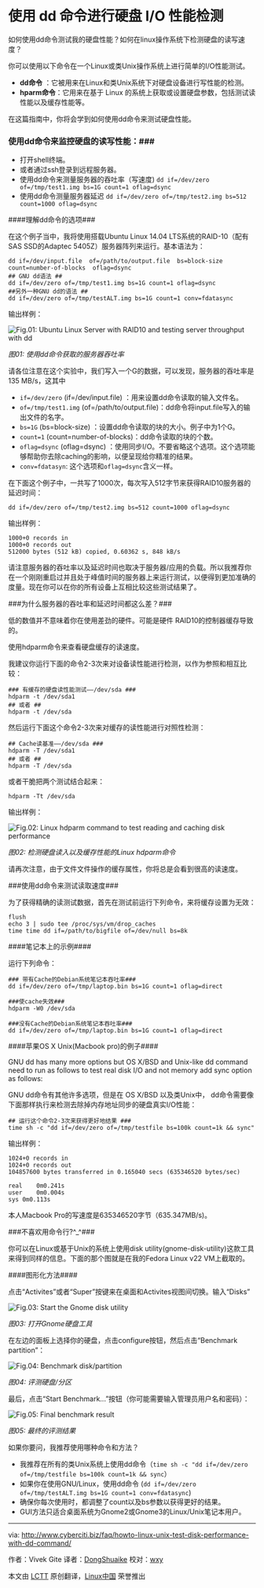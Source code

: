 使用 dd 命令进行硬盘 I/O 性能检测
================================================================================

如何使用dd命令测试我的硬盘性能？如何在linux操作系统下检测硬盘的读写速度？

你可以使用以下命令在一个Linux或类Unix操作系统上进行简单的I/O性能测试。

- **dd命令** ：它被用来在Linux和类Unix系统下对硬盘设备进行写性能的检测。
- **hparm命令**：它用来在基于 Linux 的系统上获取或设置硬盘参数，包括测试读性能以及缓存性能等。

在这篇指南中，你将会学到如何使用dd命令来测试硬盘性能。

### 使用dd命令来监控硬盘的读写性能：###

- 打开shell终端。
- 或者通过ssh登录到远程服务器。
- 使用dd命令来测量服务器的吞吐率（写速度)    `dd if=/dev/zero of=/tmp/test1.img bs=1G count=1 oflag=dsync`
- 使用dd命令测量服务器延迟    `dd if=/dev/zero of=/tmp/test2.img bs=512 count=1000 oflag=dsync`

####理解dd命令的选项###

在这个例子当中，我将使用搭载Ubuntu Linux 14.04 LTS系统的RAID-10（配有SAS SSD的Adaptec 5405Z）服务器阵列来运行。基本语法为：

    dd if=/dev/input.file  of=/path/to/output.file  bs=block-size  count=number-of-blocks  oflag=dsync
    ## GNU dd语法 ##
    dd if=/dev/zero of=/tmp/test1.img bs=1G count=1 oflag=dsync
    ##另外一种GNU dd的语法 ##
    dd if=/dev/zero of=/tmp/testALT.img bs=1G count=1 conv=fdatasync

输出样例：

![Fig.01: Ubuntu Linux Server with RAID10 and testing server throughput with dd](http://s0.cyberciti.org/uploads/faq/2015/08/dd-server-test-io-speed-output.jpg)

*图01: 使用dd命令获取的服务器吞吐率*

请各位注意在这个实验中，我们写入一个G的数据，可以发现，服务器的吞吐率是135 MB/s，这其中

- `if=/dev/zero` (if=/dev/input.file) ：用来设置dd命令读取的输入文件名。
- `of=/tmp/test1.img` (of=/path/to/output.file)：dd命令将input.file写入的输出文件的名字。
- `bs=1G` (bs=block-size) ：设置dd命令读取的块的大小。例子中为1个G。
- `count=1` (count=number-of-blocks)：dd命令读取的块的个数。
- `oflag=dsync` (oflag=dsync) ：使用同步I/O。不要省略这个选项。这个选项能够帮助你去除caching的影响，以便呈现给你精准的结果。
- `conv=fdatasyn`: 这个选项和`oflag=dsync`含义一样。

在下面这个例子中，一共写了1000次，每次写入512字节来获得RAID10服务器的延迟时间：

    dd if=/dev/zero of=/tmp/test2.img bs=512 count=1000 oflag=dsync

输出样例：

    1000+0 records in
    1000+0 records out
    512000 bytes (512 kB) copied, 0.60362 s, 848 kB/s

请注意服务器的吞吐率以及延迟时间也取决于服务器/应用的负载。所以我推荐你在一个刚刚重启过并且处于峰值时间的服务器上来运行测试，以便得到更加准确的度量。现在你可以在你的所有设备上互相比较这些测试结果了。

###为什么服务器的吞吐率和延迟时间都这么差？###

低的数值并不意味着你在使用差劲的硬件。可能是硬件 RAID10的控制器缓存导致的。

使用hdparm命令来查看硬盘缓存的读速度。

我建议你运行下面的命令2-3次来对设备读性能进行检测，以作为参照和相互比较：

    ### 有缓存的硬盘读性能测试——/dev/sda ###
    hdparm -t /dev/sda1
    ## 或者 ##
    hdparm -t /dev/sda

然后运行下面这个命令2-3次来对缓存的读性能进行对照性检测：

    ## Cache读基准——/dev/sda ###
    hdparm -T /dev/sda1
    ## 或者 ##
    hdparm -T /dev/sda

或者干脆把两个测试结合起来：

    hdparm -Tt /dev/sda

输出样例：

![Fig.02: Linux hdparm command to test reading and caching disk performance](http://s0.cyberciti.org/uploads/faq/2015/08/hdparam-output.jpg)

*图02: 检测硬盘读入以及缓存性能的Linux hdparm命令*

请再次注意，由于文件文件操作的缓存属性，你将总是会看到很高的读速度。

###使用dd命令来测试读取速度###

为了获得精确的读测试数据，首先在测试前运行下列命令，来将缓存设置为无效：

    flush
    echo 3 | sudo tee /proc/sys/vm/drop_caches
    time time dd if=/path/to/bigfile of=/dev/null bs=8k

####笔记本上的示例####

运行下列命令：

    ### 带有Cache的Debian系统笔记本吞吐率###
    dd if=/dev/zero of=/tmp/laptop.bin bs=1G count=1 oflag=direct
     
    ###使cache失效###
    hdparm -W0 /dev/sda
     
    ###没有Cache的Debian系统笔记本吞吐率###
    dd if=/dev/zero of=/tmp/laptop.bin bs=1G count=1 oflag=direct

####苹果OS X Unix(Macbook pro)的例子####

GNU dd has many more options but OS X/BSD and Unix-like dd command need to run as follows to test real disk I/O and not memory add sync option as follows:

GNU dd命令有其他许多选项，但是在 OS X/BSD 以及类Unix中， dd命令需要像下面那样执行来检测去除掉内存地址同步的硬盘真实I/O性能：

    ## 运行这个命令2-3次来获得更好地结果 ###
    time sh -c "dd if=/dev/zero of=/tmp/testfile bs=100k count=1k && sync"

输出样例：

    1024+0 records in
    1024+0 records out
    104857600 bytes transferred in 0.165040 secs (635346520 bytes/sec)
     
    real	0m0.241s
    user	0m0.004s
    sys	0m0.113s

本人Macbook Pro的写速度是635346520字节（635.347MB/s)。

###不喜欢用命令行?\^_^###

你可以在Linux或基于Unix的系统上使用disk utility(gnome-disk-utility)这款工具来得到同样的信息。下面的那个图就是在我的Fedora Linux v22 VM上截取的。

####图形化方法####

点击“Activites”或者“Super”按键来在桌面和Activites视图间切换。输入“Disks”

![Fig.03: Start the Gnome disk utility](http://s0.cyberciti.org/uploads/faq/2015/08/disk-1.jpg)

*图03: 打开Gnome硬盘工具*

在左边的面板上选择你的硬盘，点击configure按钮，然后点击“Benchmark partition”：

![Fig.04: Benchmark disk/partition](http://s0.cyberciti.org/uploads/faq/2015/08/disks-2.jpg)

*图04: 评测硬盘/分区*

最后，点击“Start Benchmark...”按钮（你可能需要输入管理员用户名和密码）：

![Fig.05: Final benchmark result](http://s0.cyberciti.org/uploads/faq/2015/08/disks-3.jpg)

*图05: 最终的评测结果*

如果你要问，我推荐使用哪种命令和方法？

- 我推荐在所有的类Unix系统上使用dd命令（`time sh -c "dd if=/dev/zero of=/tmp/testfile bs=100k count=1k && sync`）
- 如果你在使用GNU/Linux，使用dd命令 (`dd if=/dev/zero of=/tmp/testALT.img bs=1G count=1 conv=fdatasync`)
- 确保你每次使用时，都调整了count以及bs参数以获得更好的结果。
- GUI方法只适合桌面系统为Gnome2或Gnome3的Linux/Unix笔记本用户。

--------------------------------------------------------------------------------

via: http://www.cyberciti.biz/faq/howto-linux-unix-test-disk-performance-with-dd-command/

作者：Vivek Gite
译者：[DongShuaike](https://github.com/DongShuaike)
校对：[wxy](https://github.com/wxy)

本文由 [LCTT](https://github.com/LCTT/TranslateProject) 原创翻译，[Linux中国](https://linux.cn/) 荣誉推出




